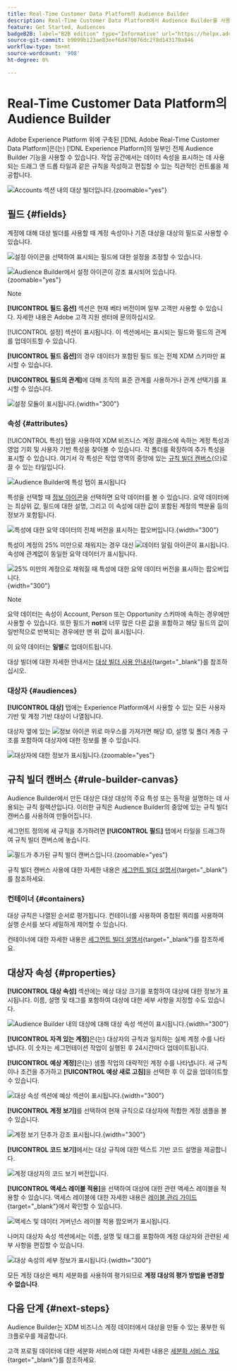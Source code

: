 ```yaml
---
title: Real-Time Customer Data Platform의 Audience Builder
description: Real-Time Customer Data Platform에서 Audience Builder를 사용하여 대상을 만드는 방법을 알아봅니다.
feature: Get Started, Audiences
badgeB2B: label="B2B edition" type="Informative" url="https://helpx.adobe.com/legal/product-descriptions/real-time-customer-data-platform-b2b-edition-prime-and-ultimate-packages.html newtab=true"
source-git-commit: b9099b123ae83eef6d470076dc2f8d143170a846
workflow-type: tm+mt
source-wordcount: '908'
ht-degree: 0%

---
```



# Real-Time Customer Data Platform의 Audience Builder

Adobe Experience Platform 위에 구축된 [!DNL Adobe Real-Time Customer Data Platform]은(는) [!DNL Experience Platform]의 일부인 전체 Audience Builder 기능을 사용할 수 있습니다. 작업 공간에서는 데이터 속성을 표시하는 데 사용되는 드래그 앤 드롭 타일과 같은 규칙을 작성하고 편집할 수 있는 직관적인 컨트롤을 제공합니다.

![Accounts 섹션 내의 대상 빌더입니다.](../assets/segmentation/audience-builder/audience-builder.png){zoomable="yes"}

## 필드 {#fields}

계정에 대해 대상 빌더를 사용할 때 계정 속성이나 기존 대상을 대상의 필드로 사용할 수 있습니다.

![설정 아이콘](../../images/icons/settings.png)을 선택하여 표시되는 필드에 대한 설정을 조정할 수 있습니다.

![Audience Builder에서 설정 아이콘이 강조 표시되어 있습니다.](../assets/segmentation/audience-builder/select-settings.png){zoomable="yes"}

>[!NOTE]
>
>**[!UICONTROL 필드 옵션]** 섹션은 현재 베타 버전이며 일부 고객만 사용할 수 있습니다. 자세한 내용은 Adobe 고객 지원 센터에 문의하십시오.

[!UICONTROL 설정] 섹션이 표시됩니다. 이 섹션에서는 표시되는 필드와 필드의 관계를 업데이트할 수 있습니다.

**[!UICONTROL 필드 옵션]**&#x200B;의 경우 데이터가 포함된 필드 또는 전체 XDM 스키마만 표시할 수 있습니다.

**[!UICONTROL 필드의 관계]**&#x200B;에 대해 조직의 표준 관계를 사용하거나 관계 선택기를 표시할 수 있습니다.

![설정 모듈이 표시됩니다.](../assets/segmentation/audience-builder/settings.png){width="300"}

### 속성 {#attributes}

[!UICONTROL 특성] 탭을 사용하여 XDM 비즈니스 계정 클래스에 속하는 계정 특성과 영업 기회 및 사용자 기반 특성을 찾아볼 수 있습니다. 각 폴더를 확장하여 추가 특성을 표시할 수 있습니다. 여기서 각 특성은 작업 영역의 중앙에 있는 [규칙 빌더 캔버스](#rule-builder-canvas)(으)로 끌 수 있는 타일입니다.

![Audience Builder에 특성 탭이 표시됩니다](../assets/segmentation/audience-builder/attributes.png)

특성을 선택할 때 [정보 아이콘](../../images/icons/info.png)을 선택하면 요약 데이터를 볼 수 있습니다. 요약 데이터에는 최상위 값, 필드에 대한 설명, 그리고 이 속성에 대한 값이 포함된 계정의 백분율 등의 정보가 포함됩니다.

![특성에 대한 요약 데이터의 전체 버전을 표시하는 팝오버입니다.](../assets/segmentation/audience-builder/full-summary-data.png){width="300"}

특성이 계정의 25% 미만으로 채워지는 경우 대신 ![데이터 알림 아이콘](../../images/icons/data-notice.png)이 표시됩니다. 속성에 관계없이 동일한 요약 데이터가 표시됩니다.

![25% 미만의 계정으로 채워질 때 특성에 대한 요약 데이터 버전을 표시하는 팝오버입니다.](../assets/segmentation/audience-builder/empty-summary-data.png){width="300"}

>[!NOTE]
>
>요약 데이터는 속성이 Account, Person 또는 Opportunity 스키마에 속하는 경우에만 사용할 수 있습니다. 또한 필드가 **not**&#x200B;에 너무 많은 다른 값을 포함하고 해당 필드의 값이 일반적으로 반복되는 경우에만 맨 위 값이 표시됩니다.
>
>이 요약 데이터는 **일별**&#x200B;로 업데이트됩니다.

대상 빌더에 대한 자세한 안내서는 [대상 빌더 사용 안내서](../../segmentation/ui/segment-builder.md){target="_blank"}를 참조하십시오.

### 대상자 {#audiences}

**[!UICONTROL 대상]** 탭에는 Experience Platform에서 사용할 수 있는 모든 사용자 기반 및 계정 기반 대상이 나열됩니다.

대상자 옆에 있는 ![정보 아이콘](../../images/icons/info.png) 위로 마우스를 가져가면 해당 ID, 설명 및 폴더 계층 구조를 포함하여 대상자에 대한 정보를 볼 수 있습니다.

![대상자에 대한 정보가 표시됩니다.](../assets/segmentation/audience-builder/audience-information.png){zoomable="yes"}

## 규칙 빌더 캔버스 {#rule-builder-canvas}

Audience Builder에서 만든 대상은 대상 대상의 주요 특성 또는 동작을 설명하는 데 사용되는 규칙 컬렉션입니다. 이러한 규칙은 Audience Builder의 중앙에 있는 규칙 빌더 캔버스를 사용하여 만들어집니다.

세그먼트 정의에 새 규칙을 추가하려면 **[!UICONTROL 필드]** 탭에서 타일을 드래그하여 규칙 빌더 캔버스에 놓습니다.

![필드가 추가된 규칙 빌더 캔버스입니다.](../assets/segmentation/audience-builder/added-field.png){zoomable="yes"}

규칙 빌더 캔버스 사용에 대한 자세한 내용은 [세그먼트 빌더 설명서](../../segmentation/ui/segment-builder.md#rule-builder-canvas){target="_blank"}를 참조하세요.

### 컨테이너 {#containers}

대상 규칙은 나열된 순서로 평가됩니다. 컨테이너를 사용하여 중첩된 쿼리를 사용하여 실행 순서를 보다 세밀하게 제어할 수 있습니다.

컨테이너에 대한 자세한 내용은 [세그먼트 빌더 설명서](../../segmentation/ui/segment-builder.md#containers){target="_blank"}를 참조하세요.

## 대상자 속성 {#properties}

**[!UICONTROL 대상 속성]** 섹션에는 예상 대상 크기를 포함하여 대상에 대한 정보가 표시됩니다. 이름, 설명 및 태그를 포함하여 대상에 대한 세부 사항을 지정할 수도 있습니다.

![Audience Builder 내의 대상에 대해 대상 속성 섹션이 표시됩니다.](../assets/segmentation/audience-builder/audience-properties.png){width="300"}

**[!UICONTROL 자격 있는 계정]**&#x200B;은(는) 대상자의 규칙과 일치하는 실제 계정 수를 나타냅니다. 이 숫자는 세그먼테이션 작업이 실행된 후 24시간마다 업데이트됩니다.

**[!UICONTROL 예상 계정]**&#x200B;은(는) 샘플 작업의 대략적인 계정 수를 나타냅니다. 새 규칙이나 조건을 추가하고 **[!UICONTROL 예상 새로 고침]**&#x200B;을 선택한 후 이 값을 업데이트할 수 있습니다.

![대상 속성 섹션에 예상 섹션이 표시됩니다.](../assets/segmentation/audience-builder/account-estimates.png){width="300"}

**[!UICONTROL 계정 보기]**&#x200B;를 선택하여 현재 규칙으로 대상자에 적합한 계정 샘플을 볼 수 있습니다.

![계정 보기 단추가 강조 표시됩니다.](../assets/segmentation/audience-builder/view-accounts.png){width="300"}

**[!UICONTROL 코드 보기]**&#x200B;에서는 대상 규칙에 대한 텍스트 기반 코드 설명을 제공합니다.

![계정 대상자의 코드 보기 버전입니다.](../assets/segmentation/audience-builder/code-view.png)

**[!UICONTROL 액세스 레이블 적용]**&#x200B;을 선택하여 대상에 대한 관련 액세스 레이블을 적용할 수 있습니다. 액세스 레이블에 대한 자세한 내용은 [레이블 관리 가이드](../../access-control/abac/ui/labels.md){target="_blank"}에서 확인할 수 있습니다.

![액세스 및 데이터 거버넌스 레이블 적용 팝오버가 표시됩니다.](../assets/segmentation/audience-builder/apply-access-labels.png)

나머지 대상자 속성 섹션에서는 이름, 설명 및 태그를 포함하여 계정 대상자와 관련된 세부 사항을 편집할 수 있습니다.

![대상 속성의 세부 정보가 표시됩니다.](../assets/segmentation/audience-builder/audience-details.png){width="300"}

모든 계정 대상은 배치 세분화를 사용하여 평가되므로 **계정 대상의 평가 방법을 변경할 수 없습니다**.

## 다음 단계 {#next-steps}

Audience Builder는 XDM 비즈니스 계정 데이터에서 대상을 만들 수 있는 풍부한 워크플로우를 제공합니다.

고객 프로필 데이터에 대한 세분화 서비스에 대한 자세한 내용은 [세분화 서비스 개요](../../segmentation/home.md){target="_blank"}를 참조하세요.
